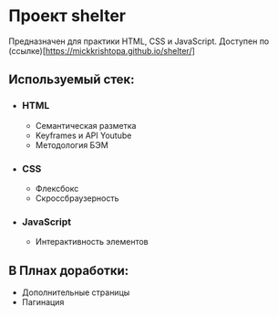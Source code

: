 # Проект shelter

Предназначен для практики HTML, CSS и JavaScript. Доступен по (ссылке)[https://mickkrishtopa.github.io/shelter/]

## Используемый стек:

- ### HTML
  - Семантическая разметка
  - Keyframes и API Youtube
  - Методология БЭМ
- ### CSS
  - Флексбокс
  - Скроссбраузерность
- ### JavaScript
  - Интерактивность элементов

## В Плнах доработки:

- Дополнительные страницы
- Пагинация
